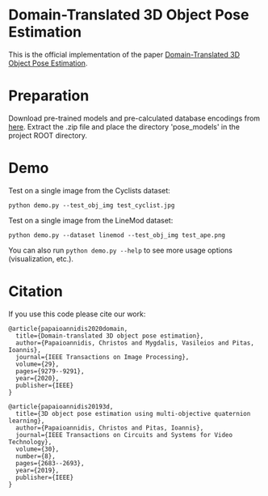 # Domain-Translated 3D Object Pose Estimation

This is the official implementation of the paper [Domain-Translated 3D Object Pose Estimation](https://ieeexplore.ieee.org/abstract/document/9206072).

# Preparation
Download pre-trained models and pre-calculated database encodings from [here](https://drive.google.com/file/d/1CT1FiiXMNm0l7n7PRn2tgU5VTqQJ2Gwg/view?usp=sharing). Extract the .zip file and place the directory 'pose_models' in the project ROOT directory.

# Demo
Test on a single image from the Cyclists dataset:

`python demo.py --test_obj_img test_cyclist.jpg`

Test on a single image from the LineMod dataset:

`python demo.py --dataset linemod --test_obj_img test_ape.png`

You can also run `python demo.py --help` to see more usage options (visualization, etc.).

# Citation
If you use this code please cite our work:

```
@article{papaioannidis2020domain,
  title={Domain-translated 3D object pose estimation},
  author={Papaioannidis, Christos and Mygdalis, Vasileios and Pitas, Ioannis},
  journal={IEEE Transactions on Image Processing},
  volume={29},
  pages={9279--9291},
  year={2020},
  publisher={IEEE}
}

@article{papaioannidis20193d,
  title={3D object pose estimation using multi-objective quaternion learning},
  author={Papaioannidis, Christos and Pitas, Ioannis},
  journal={IEEE Transactions on Circuits and Systems for Video Technology},
  volume={30},
  number={8},
  pages={2683--2693},
  year={2019},
  publisher={IEEE}
}
```
